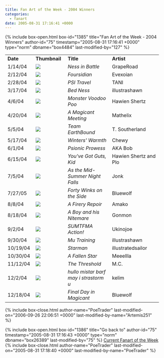 ```yaml
---
title: Fan Art of the Week - 2004 Winners
categories:
  - fanart
date: 2005-08-31 17:16:41 +0000
---
```

{% include box-open.html box-id="1385" title="Fan Art of the Week - 2004 Winners" author-id="75" timestamp="2005-08-31 17:16:41 +0000" type="norm" dbname="box4484" last-modified-by="127" %}
<table border="0">

<tr>
<td width="80"><b>Date</b></td>
<td width="100"><b>Thumbnail</b></td>
<td width="200"><b>Title</b></td>
<td width="200"><b>Artist</b></td>
</tr>

<tr>
<td width="80">1/14/04</td>
<td width="100"><a href="http://starmen.net/vote/vote.php?id=9614"><img src="http - //starmen.net/files/0000/258e/ness_eb.jpg.thumb.gif" border="0"/></a></td>
<td width="200"><i>Ness in Battle</i></td>
<td width="200">GrapeRoad</td>
</tr>

<tr>
<td width="80">2/12/04</td>
<td width="100"><a href="http://starmen.net/vote/vote.php?id=1070"><img src="http - //starmen.net/files/0000/042e/FoursideTest.jpg.thumb.gif" border="0"/></a></td>
<td width="200"><i>Foursidian</i></td>
<td width="200">Evexoian</td>
</tr>

<tr>
<td width="80">2/28/04</td>
<td width="100"><a href="http://starmen.net/vote/vote.php?id=9478"><img src="http - //starmen.net/files/0000/2506/tani_pstravel.jpg.thumb.gif" border="0"/></a></td>
<td width="200"><i>PSI Travel</i></td>
<td width="200">TANI</td>
</tr>

<tr>
<td width="80">3/17/04</td>
<td width="100"><a href="http://starmen.net/vote/vote.php?id=2848"><img src="http - //starmen.net/files/0000/0b20/bedness2.jpg.thumb.gif" border="0"/></a></td>
<td width="200"><i>Bed Ness</i></td>
<td width="200">illustrashawn</td>
</tr>

<tr>
<td width="80">4/6/04</td>
<td width="100"><a href="http://starmen.net/vote/vote.php?id=2839"><img src="http - //starmen.net/files/0000/0b17/hawaiian_MONSTER_MONSTER1.jpg.thumb.gif" border="0"/></a></td>
<td width="200"><i>Monster Voodoo Poo</i></td>
<td width="200">Hawien Shertz</td>
</tr>

<tr>
<td width="80">4/20/04</td>
<td width="100"><a href="http://starmen.net/vote/vote.php?id=9672"><img src="http - //starmen.net/files/0000/25c8/magicbunny1.jpg.thumb.gif" border="0"/></a></td>
<td width="200"><i>A Magicant Meeting</i></td>
<td width="200">Mathelix</td>
</tr>

<tr>
<td width="80">5/5/04</td>
<td width="100"><a href="http://starmen.net/vote/vote.php?id=9487"><img src="http - //starmen.net/files/0000/250f/earthboundteam.jpg.thumb.gif" border="0"/></a></td>
<td width="200"><i>Team EarthBound</i></td>
<td width="200">T. Southerland</td>
</tr>

<tr>
<td width="80">5/17/04</td>
<td width="100"><a href="http://starmen.net/vote/vote.php?id=624"><img src="http - //starmen.net/files/0000/0270/paulawinter.jpg.thumb.gif" border="0"/></a></td>
<td width="200"><i>Winters' Warmth</i></td>
<td width="200">Chewy</td>
</tr>

<tr>
<td width="80">6/1/04</td>
<td width="100"><a href="http://starmen.net/vote/vote.php?id=598"><img src="http - //starmen.net/files/0000/0256/bobrz_psipowers.jpg.thumb.gif" border="0"/></a></td>
<td width="200"><i>Psionic Prowess</i></td>
<td width="200">AKA Bob</td>
</tr>

<tr>
<td width="80">6/15/04</td>
<td width="100"><a href="http://starmen.net/vote/vote.php?id=2838"><img src="http - //starmen.net/files/0000/0b16/yggk21.jpg.thumb.gif" border="0"/></a></td>
<td width="200"><i>You've Got Guts, Kid</i></td>
<td width="200">Hawien Shertz and Plo</td>
</tr>

<tr>
<td width="80">7/5/04</td>
<td width="100"><a href="http://starmen.net/vote/vote.php?id=10663"><img src="http - //starmen.net/files/0000/29a7/falls111small.jpg.thumb.gif" border="0"/></a></td>
<td width="200"><i>As the Mid-Summer Night Falls</i></td>
<td width="200">Jonk</td>
</tr>

<tr>
<td width="80">7/27/05</td>
<td width="100"><a href="http://starmen.net/vote/vote.php?id=558"><img src="http - //starmen.net/files/0000/022e/bwfourside.jpg.thumb.gif" border="0"/></a></td>
<td width="200"><i>Forty Winks on the Side</i></td>
<td width="200">Bluewolf</td>
</tr>

<tr>
<td width="80">8/8/04</td>
<td width="100"><a href="http://starmen.net/vote/vote.php?id=458"><img src="http - //starmen.net/files/0000/01ca/EBNessPaulaFireSprings.jpg.thumb.gif" border="0"/></a></td>
<td width="200"><i>A Firery Repoir</i></td>
<td width="200">Amako</td>
</tr>

<tr>
<td width="80">8/18/04</td>
<td width="100"><a href="http://starmen.net/vote/vote.php?id=2081"><img src="http - //starmen.net/files/0000/0821/aboyandhisnitemare.jpg.thumb.gif" border="0"/></a></td>
<td width="200"><i>A Boy and his Nitemare</i></td>
<td width="200">Gonmon</td>
</tr>

<tr>
<td width="80">9/2/04</td>
<td width="100"><a href="http://starmen.net/vote/vote.php?id=9813"><img src="http - //starmen.net/files/0000/2655/sumtfma.jpg.thumb.gif" border="0"/></a></td>
<td width="200"><i>SUMTFMA Action!</i></td>
<td width="200">Ukinojoe</td>
</tr>

<tr>
<td width="80">9/30/04</td>
<td width="100"><a href="http://starmen.net/vote/vote.php?id=2855"><img src="http - //starmen.net/files/0000/0b27/mutraining.jpg.thumb.gif" border="0"/></a></td>
<td width="200"><i>Mu Training</i></td>
<td width="200">illustrashawn</td>
</tr>

<tr>
<td width="80">10/19/04</td>
<td width="100"><a href="http://starmen.net/vote/vote.php?id=2867"><img src="http - //starmen.net/files/0000/0b33/illustratprSailor+3.jpg.thumb.gif" border="0"/></a></td>
<td width="200"><i>Starman</i></td>
<td width="200">illustratedsailor</td>
</tr>

<tr>
<td width="80">10/30/04</td>
<td width="100"><a href="http://starmen.net/vote/vote.php?id=9747"><img src="http - //starmen.net/files/0000/2613/scarystarman.jpg.thumb.gif" border="0"/></a></td>
<td width="200"><i>A Fallen Star</i></td>
<td width="200">Meeellla</td>
</tr>

<tr>
<td width="80">11/12/04</td>
<td width="100"><a href="http://starmen.net/vote/vote.php?id=9691"><img src="http - //starmen.net/files/0000/25db/TheThreshold.jpg.thumb.gif" border="0"/></a></td>
<td width="200"><i>The Threshold</i></td>
<td width="200">M.C.</td>
</tr>

<tr>
<td width="80">12/2/04</td>
<td width="100"><a href="http://starmen.net/vote/vote.php?id=9268"><img src="http - //starmen.net/files/0000/2434/kelim_pewp.jpg.thumb.gif" border="0"/></a></td>
<td width="200"><i>hullo mistar barf may i strastorm u</i></td>
<td width="200">kelim</td>
</tr>

<tr>
<td width="80">12/18/04</td>
<td width="100"><a href="http://starmen.net/vote/vote.php?id=565"><img src="http - //starmen.net/files/0000/0235/final_day_in_magicant1.jpg.thumb.gif" border="0"/></a></td>
<td width="200"><i>Final Day in Magicant</i></td>
<td width="200">Bluewolf</td>
</tr>

</table>
{% include box-close.html author-name="PoeTrader" last-modified-on="2006-09-26 22:06:51 +0000" last-modified-by-name="Artemis251" %}

{% include box-open.html box-id="1386" title="Go back to" author-id="75" timestamp="2005-08-31 17:16:43 +0000" type="norm" dbname="box26389" last-modified-by="75" %}
<a href="http://starmen.net/fanart/fotw/">Current Fanart of the Week</a>
{% include box-close.html author-name="PoeTrader" last-modified-on="2005-08-31 17:18:40 +0000" last-modified-by-name="PoeTrader" %}
